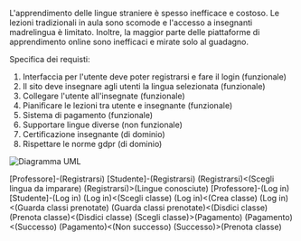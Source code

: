 L'apprendimento delle lingue straniere è spesso inefficace e costoso. Le lezioni tradizionali in aula sono scomode e l'accesso a insegnanti madrelingua è limitato. 
Inoltre, la maggior parte delle piattaforme di apprendimento online sono inefficaci e mirate solo al guadagno.

Specifica dei requisti:
1. Interfaccia per l'utente deve poter registrarsi e fare il login (funzionale)
2. Il sito deve insegnare agli utenti la lingua selezionata (funzionale)
3. Collegare l'utente all'insegnate (funzionale)
4. Pianificare le lezioni tra utente e insegnante (funzionale)
5. Sistema di pagamento (funzionale)
6. Supportare lingue diverse (non funzionale)
7. Certificazione insegnante (di dominio)
8. Rispettare le norme gdpr (di dominio)

![Diagramma UML]()


[Professore]-(Registrarsi)
[Studente]-(Registrarsi)
(Registrarsi)<(Scegli lingua da imparare)
(Registrarsi)>(Lingue conosciute)
[Professore]-(Log in)
[Studente]-(Log in)
(Log in)<(Scegli classe)
(Log in)<(Crea classe)
(Log in)<(Guarda classi prenotate)
(Guarda classi prenotate)<(Disdici classe)
(Prenota classe)<(Disdici classe)
(Scegli classe)>(Pagamento)
(Pagamento)<(Successo)
(Pagamento)<(Non successo)
(Successo)>(Prenota classe)
